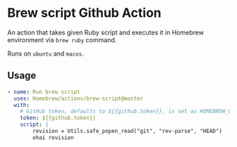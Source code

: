 # Brew script Github Action

An action that takes given Ruby script and executes it in Homebrew environment via `brew ruby` command.

Runs on `ubuntu` and `macos`.

## Usage

```yaml
- name: Run brew script
  uses: Homebrew/actions/brew-script@master
  with:
    # GitHub token, defaults to ${{github.token}}, is set as HOMEBREW_GITHUB_API_TOKEN
    token: ${{github.token}}
    script: |
        revision = Utils.safe_popen_read("git", "rev-parse", "HEAD")
        ohai revision
```

